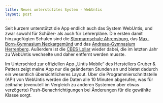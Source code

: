 ```yaml
---
title: Neues unterstütztes System - WebUntis
layout: post
---
```


Seit kurzem unterstützt die App endlich auch das System WebUntis, und zwar sowohl für Schüler- als auch für Lehrerpläne.
Die ersten damit hinzugefügten Schulen sind die
[Stormarnschule Ahrensburg](http://www.stormarnschule.de/), das
[Max-Born-Gymnasium Neckargemünd](http://www.gymnasium-neckargemuend.de/web/index.php) und das
[Andreae-Gymnasium Herrenberg](http://www.andreae-gymnasium.de/). Außerdem ist die
[CBES Lollar](http://www.cbes-lollar.de/) wieder dabei, die im letzten Jahr zu WebUntis wechselte und daher entfernt
werden musste.

Im Unterschied zur offiziellen App „Untis Mobile“ des Herstellers Gruber & Petters zeigt meine App nur die geänderten
Stunden an und bietet dadurch ein wesentlich übersichtlicheres Layout. Über die Programmierschnittstelle (API) von
WebUntis werden die Daten alle 10 Minuten abgerufen, was für zeitnahe (evenutell im Vergleich zu anderen Systemen aber
etwas verzögerte) Push-Benachrichtigungen bei Änderungen für die gewählte Klasse sorgt.